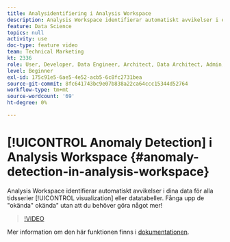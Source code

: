 ```yaml
---
title: Analysidentifiering i Analysis Workspace
description: Analysis Workspace identifierar automatiskt avvikelser i era data för alla tidsserievisualiseringar och datatabeller. Fånga upp de "okända" okända" utan att du behöver göra något mer!
feature: Data Science
topics: null
activity: use
doc-type: feature video
team: Technical Marketing
kt: 2336
role: User, Developer, Data Engineer, Architect, Data Architect, Admin, Leader
level: Beginner
exl-id: 175c91e5-6ae5-4e52-acb5-6c8fc2731bea
source-git-commit: 8fc641743bc9e07b838a22ca64ccc15344d52764
workflow-type: tm+mt
source-wordcount: '69'
ht-degree: 0%

---
```


# [!UICONTROL Anomaly Detection] i Analysis Workspace {#anomaly-detection-in-analysis-workspace}

Analysis Workspace identifierar automatiskt avvikelser i dina data för alla tidsserier [!UICONTROL visualization] eller datatabeller. Fånga upp de &quot;okända&quot; okända&quot; utan att du behöver göra något mer!

>[!VIDEO](https://video.tv.adobe.com/v/25444/?quality=12&learn=on)

Mer information om den här funktionen finns i [dokumentationen](https://experienceleague.adobe.com/docs/analytics/analyze/analysis-workspace/virtual-analyst/anomaly-detection/anomaly-detection.html?lang=en).

